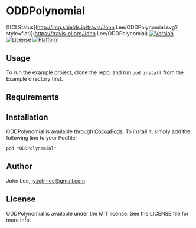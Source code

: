 # ODDPolynomial

[![CI Status](http://img.shields.io/travis/John Lee/ODDPolynomial.svg?style=flat)](https://travis-ci.org/John Lee/ODDPolynomial)
[![Version](https://img.shields.io/cocoapods/v/ODDPolynomial.svg?style=flat)](http://cocoadocs.org/docsets/ODDPolynomial)
[![License](https://img.shields.io/cocoapods/l/ODDPolynomial.svg?style=flat)](http://cocoadocs.org/docsets/ODDPolynomial)
[![Platform](https://img.shields.io/cocoapods/p/ODDPolynomial.svg?style=flat)](http://cocoadocs.org/docsets/ODDPolynomial)

## Usage

To run the example project, clone the repo, and run `pod install` from the Example directory first.

## Requirements

## Installation

ODDPolynomial is available through [CocoaPods](http://cocoapods.org). To install
it, simply add the following line to your Podfile:

    pod "ODDPolynomial"

## Author

John Lee, jy.johnlee@gmail.com

## License

ODDPolynomial is available under the MIT license. See the LICENSE file for more info.

